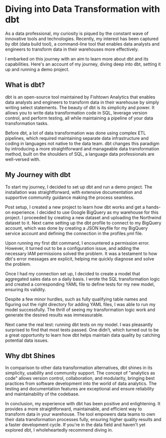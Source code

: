 # Diving into Data Transformation with dbt

As a data professional, my curiosity is piqued by the constant wave of innovative tools and technologies. Recently, my interest has been captured by dbt (data build tool), a command-line tool that enables data analysts and engineers to transform data in their warehouses more effectively.

I embarked on this journey with an aim to learn more about dbt and its capabilities. Here's an account of my journey, diving deep into dbt, setting it up and running a demo project.

## What is dbt?

dbt is an open-source tool maintained by Fishtown Analytics that enables data analysts and engineers to transform data in their warehouse by simply writing select statements. The beauty of dbt is its simplicity and power. It allows you to write data transformation code in SQL, leverage version control, and perform testing, all while maintaining a pipeline of your data transformation tasks.

Before dbt, a lot of data transformation was done using complex ETL pipelines, which required maintaining separate data infrastructure and coding in languages not native to the data team. dbt changes this paradigm by introducing a more straightforward and manageable data transformation method, built on the shoulders of SQL, a language data professionals are well-versed with.

## My Journey with dbt

To start my journey, I decided to set up dbt and run a demo project. The installation was straightforward, with extensive documentation and supportive community guidance making the process seamless. 

Post setup, I created a new project to learn how dbt works and get a hands-on experience. I decided to use Google BigQuery as my warehouse for this project. I proceeded by creating a new dataset and uploading the Northwind dataset to it. Next came setting up the dbt profile to connect to my BigQuery account, which was done by creating a JSON keyfile for my BigQuery service account and defining the connection in the profiles.yml file.

Upon running my first dbt command, I encountered a permission error. However, it turned out to be a configuration issue, and adding the necessary IAM permissions solved the problem. It was a testament to how dbt's error messages are explicit, helping me quickly diagnose and solve the problem. 

Once I had my connection set up, I decided to create a model that aggregated sales data on a daily basis. I wrote the SQL transformation logic and created a corresponding YAML file to define tests for my new model, ensuring its validity.

Despite a few minor hurdles, such as fully qualifying table names and figuring out the right directory for adding YAML files, I was able to run my model successfully. The thrill of seeing my transformation logic work and generate the desired results was immeasurable.

Next came the real test: running dbt tests on my model. I was pleasantly surprised to find that most tests passed. One didn’t, which turned out to be a great opportunity to learn how dbt helps maintain data quality by catching potential data issues.

## Why dbt Shines

In comparison to other data transformation alternatives, dbt shines in its simplicity, usability and community support. The concept of "analytics as code" allows version control, collaboration, and modularity, bringing best practices from software development into the world of data analytics. The testing and documentation features are exceptional and ensure reliability and maintainability of the codebase.

In conclusion, my experience with dbt has been positive and enlightening. It provides a more straightforward, maintainable, and efficient way to transform data in your warehouse. The tool empowers data teams to own their data transformation processes fully, ensuring higher quality results and a faster development cycle. If you're in the data field and haven't yet explored dbt, I wholeheartedly recommend diving in.
